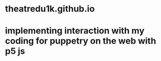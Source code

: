 # theatredu1k.github.io
# implementing interaction with my coding for puppetry on the web with p5 js
